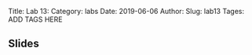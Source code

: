Title: Lab 13:
Category: labs
Date: 2019-06-06
Author: 
Slug: lab13
Tages: ADD TAGS HERE


## Slides
<!-- - [PDF | Lecture 1: Description]({attach}presentation/Lecture1_Data.pdf) -->